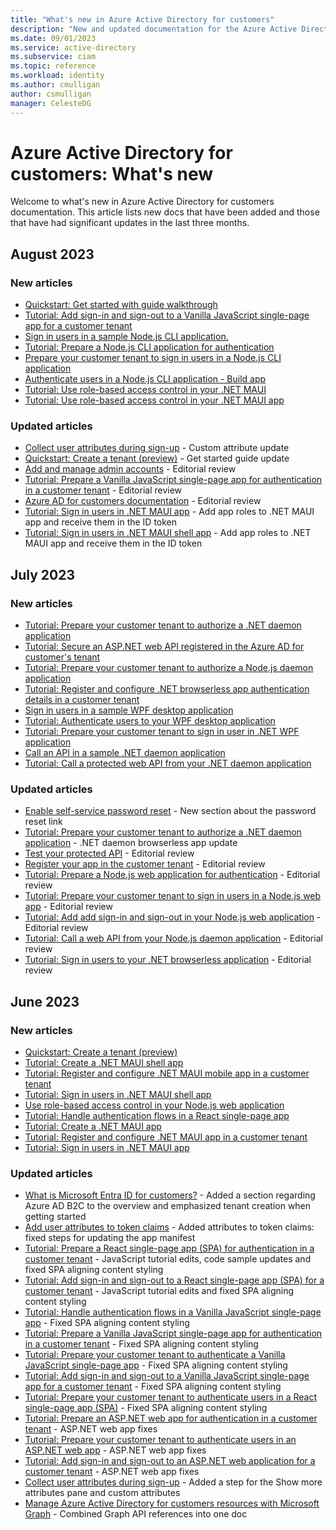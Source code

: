 ```yaml
---
title: "What's new in Azure Active Directory for customers"
description: "New and updated documentation for the Azure Active Directory for customers documentation."
ms.date: 09/01/2023
ms.service: active-directory
ms.subservice: ciam
ms.topic: reference
ms.workload: identity
ms.author: cmulligan
author: csmulligan
manager: CelesteDG
---
```


# Azure Active Directory for customers: What's new

Welcome to what's new in Azure Active Directory for customers documentation. This article lists new docs that have been added and those that have had significant updates in the last three months. 

## August 2023

### New articles

- [Quickstart: Get started with guide walkthrough](quickstart-get-started-guide.md)
- [Tutorial: Add sign-in and sign-out to a Vanilla JavaScript single-page app for a customer tenant](tutorial-single-page-app-vanillajs-sign-in-sign-out.md)
- [Sign in users in a sample Node.js CLI application.](sample-cli-app-node-sign-in-users.md)
- [Tutorial: Prepare a Node.js CLI application for authentication](tutorial-cli-app-node-sign-in-prepare-app.md)
- [Prepare your customer tenant to sign in users in a Node.js CLI application](tutorial-cli-app-node-sign-in-prepare-tenant.md)
- [Authenticate users in a Node.js CLI application - Build app](tutorial-cli-app-node-sign-in-sign-out.md)
- [Tutorial: Use role-based access control in your .NET MAUI](tutorial-desktop-maui-role-based-access-control.md)
- [Tutorial: Use role-based access control in your .NET MAUI app](tutorial-mobile-maui-role-based-access-control.md)

### Updated articles

- [Collect user attributes during sign-up](how-to-define-custom-attributes.md) - Custom attribute update
- [Quickstart: Create a tenant (preview)](quickstart-tenant-setup.md) - Get started guide update
- [Add and manage admin accounts](how-to-manage-admin-accounts.md) - Editorial review
- [Tutorial: Prepare a Vanilla JavaScript single-page app for authentication in a customer tenant](tutorial-single-page-app-vanillajs-prepare-app.md) - Editorial review
- [Azure AD for customers documentation](index.yml) - Editorial review
- [Tutorial: Sign in users in .NET MAUI app](tutorial-desktop-app-maui-sign-in-sign-out.md) - Add app roles to .NET MAUI app and receive them in the ID token
- [Tutorial: Sign in users in .NET MAUI shell app](tutorial-mobile-app-maui-sign-in-sign-out.md) - Add app roles to .NET MAUI app and receive them in the ID token 

## July 2023

### New articles

- [Tutorial: Prepare your customer tenant to authorize a .NET daemon application](tutorial-daemon-dotnet-call-api-prepare-tenant.md)
- [Tutorial: Secure an ASP.NET web API registered in the Azure AD for customer's tenant](tutorial-protect-web-api-dotnet-core-build-app.md)
- [Tutorial: Prepare your customer tenant to authorize a Node.js daemon application](tutorial-daemon-node-call-api-prepare-tenant.md)
- [Tutorial: Register and configure .NET browserless app authentication details in a customer tenant](tutorial-browserless-app-dotnet-sign-in-prepare-tenant.md)
- [Sign in users in a sample WPF desktop application](sample-desktop-wpf-dotnet-sign-in.md)
- [Tutorial: Authenticate users to your WPF desktop application](tutorial-desktop-wpf-dotnet-sign-in-build-app.md)
- [Tutorial: Prepare your customer tenant to sign in user in .NET WPF application](tutorial-desktop-wpf-dotnet-sign-in-prepare-tenant.md)
- [Call an API in a sample .NET daemon application](sample-daemon-dotnet-call-api.md)
- [Tutorial: Call a protected web API from your .NET daemon application](tutorial-daemon-dotnet-call-api-build-app.md)

### Updated articles

- [Enable self-service password reset](how-to-enable-password-reset-customers.md) - New section about the password reset link
- [Tutorial: Prepare your customer tenant to authorize a .NET daemon application](tutorial-daemon-dotnet-call-api-prepare-tenant.md) - .NET daemon browserless app update
- [Test your protected API](tutorial-protect-web-api-dotnet-core-test-api.md) - Editorial review
- [Register your app in the customer tenant](how-to-register-ciam-app.md) - Editorial review 
- [Tutorial: Prepare a Node.js web application for authentication](tutorial-web-app-node-sign-in-prepare-app.md) - Editorial review
- [Tutorial: Prepare your customer tenant to sign in users in a Node.js web app](tutorial-web-app-node-sign-in-prepare-tenant.md) - Editorial review 
- [Tutorial: Add add sign-in and sign-out in your Node.js web application](tutorial-web-app-node-sign-in-sign-out.md) - Editorial review
- [Tutorial: Call a web API from your Node.js daemon application](tutorial-daemon-node-call-api-build-app.md) - Editorial review
- [Tutorial: Sign in users to your .NET browserless application](tutorial-browserless-app-dotnet-sign-in-build-app.md) - Editorial review

## June 2023

### New articles

- [Quickstart: Create a tenant (preview)](quickstart-tenant-setup.md)
- [Tutorial: Create a .NET MAUI shell app](tutorial-mobile-app-maui-sign-in-prepare-app.md)
- [Tutorial: Register and configure .NET MAUI mobile app in a customer tenant](tutorial-mobile-app-maui-sign-in-prepare-tenant.md)
- [Tutorial: Sign in users in .NET MAUI shell app](tutorial-mobile-app-maui-sign-in-sign-out.md)
- [Use role-based access control in your Node.js web application](how-to-web-app-role-based-access-control.md)
- [Tutorial: Handle authentication flows in a React single-page app](./tutorial-single-page-app-react-sign-in-configure-authentication.md)
- [Tutorial: Create a .NET MAUI app](tutorial-desktop-app-maui-sign-in-prepare-app.md)
- [Tutorial: Register and configure .NET MAUI app in a customer tenant](tutorial-desktop-app-maui-sign-in-prepare-tenant.md)
- [Tutorial: Sign in users in .NET MAUI app](tutorial-desktop-app-maui-sign-in-sign-out.md)

### Updated articles

- [What is Microsoft Entra ID for customers?](overview-customers-ciam.md) - Added a section regarding Azure AD B2C to the overview and emphasized tenant creation when getting started
- [Add user attributes to token claims](how-to-add-attributes-to-token.md) - Added attributes to token claims: fixed steps for updating the app manifest
- [Tutorial: Prepare a React single-page app (SPA) for authentication in a customer tenant](./tutorial-single-page-app-react-sign-in-prepare-app.md) - JavaScript tutorial edits, code sample updates and fixed SPA aligning content styling
- [Tutorial: Add sign-in and sign-out to a React single-page app (SPA) for a customer tenant](./tutorial-single-page-app-react-sign-in-sign-out.md) - JavaScript tutorial edits and fixed SPA aligning content styling
- [Tutorial: Handle authentication flows in a Vanilla JavaScript single-page app](tutorial-single-page-app-vanillajs-configure-authentication.md) - Fixed SPA aligning content styling
- [Tutorial: Prepare a Vanilla JavaScript single-page app for authentication in a customer tenant](tutorial-single-page-app-vanillajs-prepare-app.md) - Fixed SPA aligning content styling
- [Tutorial: Prepare your customer tenant to authenticate a Vanilla JavaScript single-page app](tutorial-single-page-app-vanillajs-prepare-tenant.md) - Fixed SPA aligning content styling
- [Tutorial: Add sign-in and sign-out to a Vanilla JavaScript single-page app for a customer tenant](tutorial-single-page-app-vanillajs-sign-in-sign-out.md) - Fixed SPA aligning content styling
- [Tutorial: Prepare your customer tenant to authenticate users in a React single-page app (SPA)](tutorial-single-page-app-react-sign-in-prepare-tenant.md) - Fixed SPA aligning content styling
- [Tutorial: Prepare an ASP.NET web app for authentication in a customer tenant](tutorial-web-app-dotnet-sign-in-prepare-app.md) - ASP.NET web app fixes
- [Tutorial: Prepare your customer tenant to authenticate users in an ASP.NET web app](tutorial-web-app-dotnet-sign-in-prepare-tenant.md) - ASP.NET web app fixes
- [Tutorial: Add sign-in and sign-out to an ASP.NET web application for a customer tenant](tutorial-web-app-dotnet-sign-in-sign-out.md) - ASP.NET web app fixes
- [Collect user attributes during sign-up](how-to-define-custom-attributes.md) - Added a step for the Show more attributes pane and custom attributes
- [Manage Azure Active Directory for customers resources with Microsoft Graph](microsoft-graph-operations.md) - Combined Graph API references into one doc
